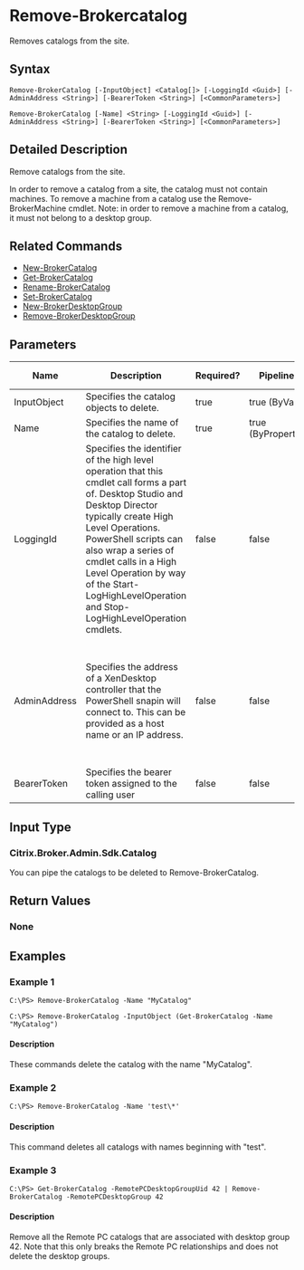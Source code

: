 ﻿
# Remove-Brokercatalog
Removes catalogs from the site.
## Syntax
```
Remove-BrokerCatalog [-InputObject] <Catalog[]> [-LoggingId <Guid>] [-AdminAddress <String>] [-BearerToken <String>] [<CommonParameters>]

Remove-BrokerCatalog [-Name] <String> [-LoggingId <Guid>] [-AdminAddress <String>] [-BearerToken <String>] [<CommonParameters>]
```
## Detailed Description
Remove catalogs from the site.

In order to remove a catalog from a site, the catalog must not contain machines. To remove a machine from a catalog use the Remove-BrokerMachine cmdlet. Note: in order to remove a machine from a catalog, it must not belong to a desktop group.


## Related Commands

* [New-BrokerCatalog](../New-BrokerCatalog/)
* [Get-BrokerCatalog](../Get-BrokerCatalog/)
* [Rename-BrokerCatalog](../Rename-BrokerCatalog/)
* [Set-BrokerCatalog](../Set-BrokerCatalog/)
* [New-BrokerDesktopGroup](../New-BrokerDesktopGroup/)
* [Remove-BrokerDesktopGroup](../Remove-BrokerDesktopGroup/)
## Parameters
| Name   | Description | Required? | Pipeline Input | Default Value |
| --- | --- | --- | --- | --- |
| InputObject | Specifies the catalog objects to delete. | true | true (ByValue) | null |
| Name | Specifies the name of the catalog to delete. | true | true (ByPropertyName) |  |
| LoggingId | Specifies the identifier of the high level operation that this cmdlet call forms a part of. Desktop Studio and Desktop Director typically create High Level Operations. PowerShell scripts can also wrap a series of cmdlet calls in a High Level Operation by way of the Start-LogHighLevelOperation and Stop-LogHighLevelOperation cmdlets. | false | false |  |
| AdminAddress | Specifies the address of a XenDesktop controller that the PowerShell snapin will connect to. This can be provided as a host name or an IP address. | false | false | Localhost. Once a value is provided by any cmdlet, this value will become the default. |
| BearerToken | Specifies the bearer token assigned to the calling user | false | false |  |

## Input Type

### Citrix.Broker.Admin.Sdk.Catalog
You can pipe the catalogs to be deleted to Remove-BrokerCatalog.
## Return Values

### None

## Examples

### Example 1
```
C:\PS> Remove-BrokerCatalog -Name "MyCatalog"

C:\PS> Remove-BrokerCatalog -InputObject (Get-BrokerCatalog -Name "MyCatalog")
```
#### Description
These commands delete the catalog with the name "MyCatalog".
### Example 2
```
C:\PS> Remove-BrokerCatalog -Name 'test\*'
```
#### Description
This command deletes all catalogs with names beginning with "test".
### Example 3
```
C:\PS> Get-BrokerCatalog -RemotePCDesktopGroupUid 42 | Remove-BrokerCatalog -RemotePCDesktopGroup 42
```
#### Description
Remove all the Remote PC catalogs that are associated with desktop group 42. Note that this only breaks the Remote PC relationships and does not delete the desktop groups.
